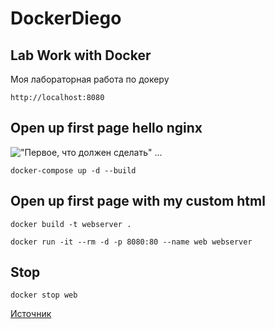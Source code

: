 # DockerDiego
## Lab Work with Docker

Моя лабораторная работа по докеру

```
http://localhost:8080
```
## Open up first page hello nginx

!["Первое, что должен сделать"](https://www.bogotobogo.com/DevOps/Docker/images/Docker-compose-reverse-proxy-nginx/localhost-8080-nginx.png)
...
```
docker-compose up -d --build
```
## Open up first page with my custom html
```
docker build -t webserver .
```
```
docker run -it --rm -d -p 8080:80 --name web webserver
```
## Stop
```
docker stop web
```
[Источник](https://www.docker.com/blog/how-to-use-the-official-nginx-docker-image/)
